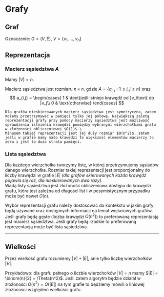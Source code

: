 # Grafy

## Graf

Oznaczenie: $G = (V,E)$, $V = \{v_1, \dots, v_n\}$

## Reprezentacja

### Macierz sąsiedztwa $A$

Mamy $|V| = n$.

Macierz sąsiedztwa jest rozmiaru $n\times n$, gdzie $A = \{a_{i,j}: 1\le i,j\le n\}$ oraz
    $$
    a_{i,j} =
    \begin{cases}
      1 & \text{jeśli istnieje krawędź od }v_i\text{ do }v_j\\
      0 & \text{otherwise}
    \end{cases}
    $$

    Dla grafów nieskierowanych macierz sąsiedztwa jest symetryczna, zatem możemy przetrzymywać w pamięci tylko jej połowę. Największą zaletą reprezentacji grafy przy pomocy macierzy sąsiedztwa jest możliwość sprawdzenia istnienia krawędzi pomiędzy wybranymi wierzchołkami grafu w złożoności obliczeniowej $O(1)$.\
    Minusem takiej reprezentacji jest jej duży rozmiar $O(n^2)$, zatem jeśli w grafie mamy mało krawędzi to większość elementów macierzy to zera i jest to duża strata pamięci.

### Lista sąsiedztwa

Dla każdego wierzchołka tworzymy listę, w której przetrzymujemy sąsiadów danego wierzchołka. Rozmiar takiej reprezentacji jest proporcjonalny do liczby krawędzi w grafie $|E|$ *(dla grafów skierowanych każda krawędź pojawia się raz, dla nieskierowanych dwa razy)*.\
Wadą listy sąsiedztwa jest złożoność obliczeniowa dostępu do krawędzi grafu, która jest zależna od długości list i w pesymistycznym przypadku może być nawet $O(n)$.

Wybór reprezentacji grafu należy dostosować do kontekstu w jakim grafy będą używane oraz dostępnych informacji na temat wejściowych grafów.\
Jeśli grafy będą gęste (liczba krawędzi $\Omega(n^2)$) to preferowaną reprezentacją jest macierz sąsiedztwa. Jeśli grafy będą rzadkie to preferowaną reprezentacją może być lista sąsiedztwa.

---

## Wielkości

Przez wielkość grafu rozumiemy $|V| + |E|$, anie tylko liczbę wierzchołków $|V|$.

Przykładowo: dla grafu pełnego o liczbie wierzchołków $|V| = n$ mamy $|E| = \binom{n}{2} = \Theta(n^2)$. Jeśli zatem algorytm będzie działał w złożoności $O(n^2) = O(|E|)$ na tym grafie to będziemy mówili o liniowej złożoności względem wielkości grafu.
